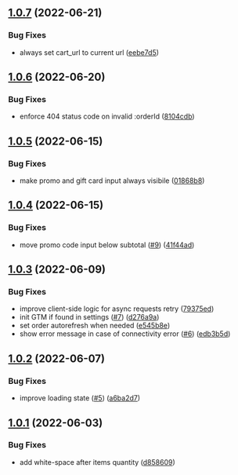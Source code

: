 ## [1.0.7](https://github.com/commercelayer/commercelayer-cart/compare/v1.0.6...v1.0.7) (2022-06-21)


### Bug Fixes

* always set cart_url to current url ([eebe7d5](https://github.com/commercelayer/commercelayer-cart/commit/eebe7d51b041a170650814300e51262275772ba0))

## [1.0.6](https://github.com/commercelayer/commercelayer-cart/compare/v1.0.5...v1.0.6) (2022-06-20)


### Bug Fixes

* enforce 404 status code on invalid :orderId ([8104cdb](https://github.com/commercelayer/commercelayer-cart/commit/8104cdb8e9df47092a0df2702653b39fc5dbf9c4))

## [1.0.5](https://github.com/commercelayer/commercelayer-cart/compare/v1.0.4...v1.0.5) (2022-06-15)


### Bug Fixes

* make promo and gift card input always visibile ([01868b8](https://github.com/commercelayer/commercelayer-cart/commit/01868b83adda08a5b6e636cfae8e90b71156e46d))

## [1.0.4](https://github.com/commercelayer/commercelayer-cart/compare/v1.0.3...v1.0.4) (2022-06-15)


### Bug Fixes

* move promo code input below subtotal ([#9](https://github.com/commercelayer/commercelayer-cart/issues/9)) ([41f44ad](https://github.com/commercelayer/commercelayer-cart/commit/41f44ad3fdc9a0bed47520d39926b0b83825db05))

## [1.0.3](https://github.com/commercelayer/commercelayer-cart/compare/v1.0.2...v1.0.3) (2022-06-09)


### Bug Fixes

* improve client-side logic for async requests retry ([79375ed](https://github.com/commercelayer/commercelayer-cart/commit/79375ed8f77022d3eb8da98ececac739ccbcd6f1))
* init GTM if found in settings ([#7](https://github.com/commercelayer/commercelayer-cart/issues/7)) ([d276a9a](https://github.com/commercelayer/commercelayer-cart/commit/d276a9ae4141889a24c914abc923f0ef11a7179c))
* set order autorefresh when needed ([e545b8e](https://github.com/commercelayer/commercelayer-cart/commit/e545b8efeed5fcb09520f9e5bc4aae9ab4d11c76))
* show error message in case of connectivity error ([#6](https://github.com/commercelayer/commercelayer-cart/issues/6)) ([edb3b5d](https://github.com/commercelayer/commercelayer-cart/commit/edb3b5d975af943da9941d5f6c7ade1eca452815))

## [1.0.2](https://github.com/commercelayer/commercelayer-cart/compare/v1.0.1...v1.0.2) (2022-06-07)


### Bug Fixes

* improve loading state ([#5](https://github.com/commercelayer/commercelayer-cart/issues/5)) ([a6ba2d7](https://github.com/commercelayer/commercelayer-cart/commit/a6ba2d7fe4b6a9e9d905d4cd708141c95156204a))

## [1.0.1](https://github.com/commercelayer/commercelayer-cart/compare/v1.0.0...v1.0.1) (2022-06-03)


### Bug Fixes

* add white-space after items quantity ([d858609](https://github.com/commercelayer/commercelayer-cart/commit/d85860996a2d9dd8ae582a650673821a3a2dda0a))
